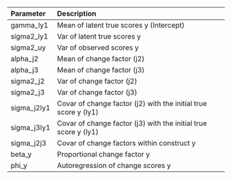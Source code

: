 | Parameter           | Description                                                            |
| :------------------ | :--------------------------------------------------------------------- |
| gamma\_ly1          | Mean of latent true scores y (Intercept)                               |
| sigma2\_ly1         | Var of latent true scores y                                       |
| sigma2\_uy          | Var of observed scores y                                          |
| alpha\_j2           | Mean of change factor (j2)                                             |
| alpha\_j3           | Mean of change factor (j3)                                             |
| sigma2\_j2          | Var of change factor (j2)                                         |
| sigma2\_j3          | Var of change factor (j3)                                         |
| sigma\_j2ly1        | Covar of change factor (j2) with the initial true score y (ly1)   |
| sigma\_j3ly1        | Covar of change factor (j3) with the initial true score y (ly1)   |
| sigma\_j2j3         | Covar of change factors within construct y                        |
| beta\_y         | Proportional change factor y                                   |
| phi\_y              | Autoregression of change scores y                                      |
